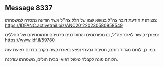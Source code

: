 ## Message 8337

מצורפת הודעת דובר צה"ל בנושא שמו של חלל צה״ל אשר הודעה נמסרה למשפחתו:
https://IDFANC.activetrail.biz/ANC201220230580958549

מצורף קישור לאתר צה"ל, בו מפורסמים ומתעדכנים פרטיהם ותמונותיהם של החללים:
https://www.idf.il/59780

כמו כן, לוחם מגדוד רותם, חטיבת גבעתי נפצע באורח קשה בקרב בדרום רצועת עזה.

הלוחם פונה לקבלת טיפול רפואי בבית חולים, משפחתו עודכנה.

